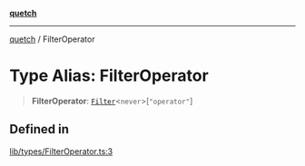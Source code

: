 [**quetch**](../README.md)

***

[quetch](../README.md) / FilterOperator

# Type Alias: FilterOperator

> **FilterOperator**: [`Filter`](Filter.md)\<`never`\>\[`"operator"`\]

## Defined in

[lib/types/FilterOperator.ts:3](https://github.com/nevoland/quetch/blob/6249acbaaaaaeed54f7d39c2e784b6176249eef9/lib/types/FilterOperator.ts#L3)
